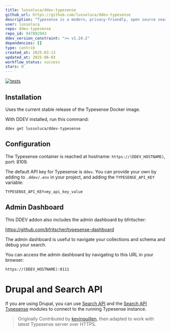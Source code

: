 ```yaml
---
title: lussoluca/ddev-typesense
github_url: https://github.com/lussoluca/ddev-typesense
description: "Typesense is a modern, privacy-friendly, open source search engine meticulously engineered for performance & ease-of-use. This is an add on for DDEV so you can run and develop integrations for Typesense locally. "
user: lussoluca
repo: ddev-typesense
repo_id: 947892943
ddev_version_constraint: ">= v1.24.2"
dependencies: []
type: contrib
created_at: 2025-03-13
updated_at: 2025-06-03
workflow_status: success
stars: 0
---
```


[![tests](https://github.com/lussoluca/ddev-typesense/actions/workflows/tests.yml/badge.svg)](https://github.com/lussoluca/ddev-typesense/actions/workflows/tests.yml)

## Installation

Uses the current stable release of the Typesense Docker image.

With DDEV installed, run this command:

`ddev get lussoluca/ddev-typesense`

## Configuration

The Typesense container is reached at hostname: `https://(DDEV_HOSTNAME)`, port: 8109.

The default API key for Typesense is `ddev`. You can provide your own by adding to `.ddev/.env` in your project, and adding the `TYPESENSE_API_KEY` variable:

`TYPESENSE_API_KEY=my_api_key_value`

## Admin Dashboard

This DDEV addon also includes the admin dashboard by bfritscher:

https://github.com/bfritscher/typesense-dashboard

The admin dashboard is useful to navigate your collections and schema and debug your search.

You can access the admin dashboard by navigating to this URL in your browser:

`https://(DDEV_HOSTNAME):8111`

# Drupal and Search API

If you are using Drupal, you can use [Search API](https://www.drupal.org/project/search_api) and the [Search API Typesense](https://www.drupal.org/project/search_api_typesense) modules to connect to the running Typesense instance.

> Originally Contributed by [kevinquillen](https://github.com/kevinquillen), then adapted to work with latest Typesense server over HTTPS.

